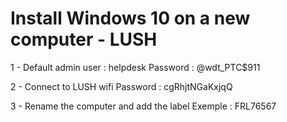 # Install Windows 10 on a new computer - LUSH

1 - Default admin user : helpdesk
Password : @wdt_PTC$911

2 - Connect to LUSH wifi
Password : cgRhjtNGaKxjqQ

3 - Rename the computer and add the label
Exemple : FRL76567
